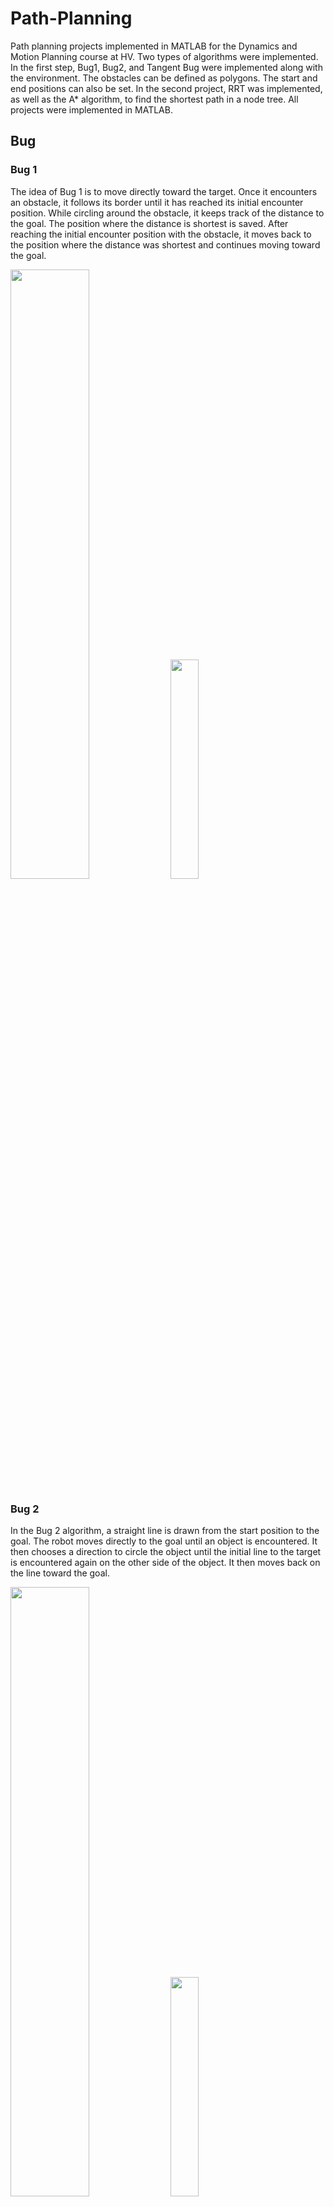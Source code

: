 # Path-Planning
Path planning projects implemented in MATLAB for the Dynamics and Motion Planning course at HV.
Two types of algorithms were implemented. In the first step, Bug1, Bug2, and Tangent Bug were implemented along with the environment. The obstacles can be defined as polygons. The start and end positions can also be set. In the second project, RRT was implemented, as well as the A* algorithm, to find the shortest path in a node tree. 
All projects were implemented in MATLAB.

## Bug

### Bug 1
The idea of Bug 1 is to move directly toward the target. Once it encounters an obstacle, it follows its border until it has reached its initial encounter position. While circling around the obstacle, it keeps track of the distance to the goal. The position where the distance is shortest is saved. After reaching the initial encounter position with the obstacle, it moves back to the position where the distance was shortest and continues moving toward the goal.

<img src="https://github.com/user-attachments/assets/8c367920-ae82-4429-ae16-e44bee78f739" width="50%">
<img src="https://github.com/user-attachments/assets/df30157c-99fb-4e5f-87fd-9bacd1e512a7" width="30%">

### Bug 2
In the Bug 2 algorithm, a straight line is drawn from the start position to the goal. The robot moves directly to the goal until an object is encountered. It then chooses a direction to circle the object until the initial line to the target is encountered again on the other side of the object. It then moves back on the line toward the goal.

<img src="https://github.com/user-attachments/assets/6ee8fa28-a639-4690-acf0-2d69068cd29e" width="50%">
<img src="https://github.com/user-attachments/assets/00840026-8571-487e-aad2-b157a6fdeb97" width="30%">

### Tangent Bug
The Tangent Bug algorithm uses a simulated sensor (LiDAR) that measures the distance to objects around the robot. When the sensor does not detect an object in the direction of the goal, the robot moves directly toward it. Once an object is detected by the sensor, the robot turns until the sensor no longer detects an object. This results in a gradual turn of the robot until it moves in the direction of the objects edge. It always tries to move in the direction where the sensor does not detect an object and the distance to the target is minimal. It is important to ensure that the robot does not turn around to achieve a local minimum but never reaches the goal.

<img src="https://github.com/user-attachments/assets/fa896891-a479-4d91-9a8d-a4ab9147d07e" width="50%">
<img src="https://github.com/user-attachments/assets/3a0be246-e51b-430b-88e2-978dcc65c5f2" width="30%">

### Comparison
When using all three algorithms in the same environment, it is clear that the Tangent Bug is the most efficient. All three algorithms sometimes have problems finding a path to the goal when objects are placed in specific ways. Additional metrics would be needed to prevent local optima that prevent the robot from reaching the target.

<img src="https://github.com/user-attachments/assets/d0f1ec29-9d01-4c31-8d6a-2017ec636b62" width="30%">

In the picture above, the paths of all three algorithms can be seen: Bug 1 in red, Bug 2 in green, and Tangent Bug in blue.

## RRT
The goal of the RRT algorithm is first to explore the map. In this step, a node tree is expanded by creating a node in a random position on the map. After that, the closest node is found, and a new node is created toward it at a fixed distance. It is added to the node tree while storing information about the closest distance to the parent of the node.

This expands the node tree until the set number of nodes has been created. They should be spread across the environment with a bias toward the center of the map. All nodes have a connection to the root of the tree, making it easy to travel from any node to the root by following parent nodes.

After the map has been explored, a goal can be added. Now, the goal is added to the node tree by searching for the node closest to the goal. This node becomes the parent of the goal node. The shortest path can now be obtained by backtracking through each parent node.

<img src="https://github.com/user-attachments/assets/77ccd1e5-32cb-4b8c-8d1c-85d66f8c3531" width="50%">

The resulting node tree does not necessarily provide the absolute shortest path to the goal, but it gives a good starting point. Each node is shown as a red cross, and a path is shown in dark blue. Similar to the algorithms above, the start is the green point on the right, and the goal is the red point in the center. The path from the start to the center is shown in light blue.

The problem with local optima can be seen in some corners. When a new node is created in the center of a corner, it results in a cluster of nodes in dead-end areas. There are methods to improve this, but the goal was to implement the original RRT algorithm.

### A*
Additionally, the A* algorithm was implemented. While the RRT algorithm already provides a path, the A* algorithm can be used to create multiple paths from each node by searching for connectable nodes within a radius. This would create an interconnected tree with multiple paths to each node. Then, the A* algorithm could be used to find even better paths.

This can be seen in the picture above, where the goal node is connected to the closest node but not necessarily the most optimal one. Ideally, it would be connected to all nodes within range, and the A* algorithm would be used to find the shortest path.

```matlab
function [shortest_path,path_distance,direct_distance] = A_star(tree,start_point,target_point)
%Creates the path (index of nodes in the tree in order) from start point to
%finish point
    
    %Create open and close list for the algorithm
    direct_distance=abs(norm(start_point-target_point));
    open_list = [];
    closed_list = [];
    search_tree=tree;
    %Add the fields to the data sructure that are needed
    for i=1:numel(tree)
        search_tree(i).parent=[];
        search_tree(i).f_score=inf;
        search_tree(i).h_score=[];
    end
    % Get start and target node indices
    start_node_index = find_node(tree, start_point);
    target_node_index = find_node(tree, target_point);
    open_list=start_node_index;
    %set the h_score (distance to target) and the f_score
    for i=1:numel(tree)
        %h distance for target node will become 0
        search_tree(i).h_score=abs(norm(search_tree(i).location- search_tree(target_node_index).location));
        search_tree(i).f_score=inf;
    end
    %Initialize start node as the current node
    current_node = start_node_index;
    search_tree(start_node_index).parent=0;
    search_tree(start_node_index).f_score=0;
 
    %Loop until the open list is empty (target is reached)
    while ~isempty(open_list)

        %Find the node in the open list with the lowest f_score
        [~, idx] = min([search_tree(open_list).f_score]);
        current_node = open_list(idx);

        %If the current node is the target node, exit the loop
        if current_node == target_node_index
            break;
        end

        %Move current node from open list to closed list
        open_list(idx) = [];
        closed_list(end+1) = current_node;

        %Loop through the edges of the current node
        for i = 1:numel(search_tree(current_node).edges)
            %check every neighbor of the current node that is not in the
            %closed list
            neighbor_node = search_tree(current_node).edges(i);
            if ~ismember(neighbor_node, closed_list)
                %calculate the possible g score for the node
                poss_g_score = search_tree(current_node).f_score + search_tree(current_node).costs(i);
                if poss_g_score < search_tree(neighbor_node).f_score
                    %update parent and f_score of neighbor node
                    search_tree(neighbor_node).parent = current_node;
                    search_tree(neighbor_node).f_score = poss_g_score;

                    %add neighbor node to open list if not already in it
                    if ~ismember(neighbor_node, open_list)
                        open_list(end+1) = neighbor_node;
                    end
                end
            end
        end
    end
    %create the shortest path
    [shortest_path,path_distance] = create_path(search_tree, start_node_index, target_node_index);
end
```







